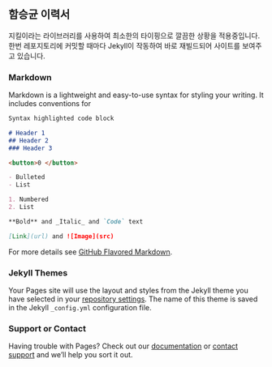 ## 함승균 이력서


지킬이라는 라이브러리를 사용하여 최소한의 타이핑으로 깔끔한 상황을 적용중입니다.
한번 레포지토리에 커밋할 때마다 Jekyll이 작동하여 바로 재빌드되어 사이트를 보여주고 있습니다.


<!--
You can use the [editor on GitHub](https://github.com/hsk9210/hsk9210.github.io/edit/master/README.md) to maintain and preview the content for your website in Markdown files.
Whenever you commit to this repository, GitHub Pages will run [Jekyll](https://jekyllrb.com/) to rebuild the pages in your site, from the content in your Markdown files.
-->

### Markdown

Markdown is a lightweight and easy-to-use syntax for styling your writing. It includes conventions for

```markdown
Syntax highlighted code block

# Header 1
## Header 2
### Header 3

<button>0 </button>

- Bulleted
- List

1. Numbered
2. List

**Bold** and _Italic_ and `Code` text

[Link](url) and ![Image](src)
```

For more details see [GitHub Flavored Markdown](https://guides.github.com/features/mastering-markdown/).

### Jekyll Themes

Your Pages site will use the layout and styles from the Jekyll theme you have selected in your [repository settings](https://github.com/hsk9210/hsk9210.github.io/settings). The name of this theme is saved in the Jekyll `_config.yml` configuration file.

### Support or Contact

Having trouble with Pages? Check out our [documentation](https://help.github.com/categories/github-pages-basics/) or [contact support](https://github.com/contact) and we’ll help you sort it out.
